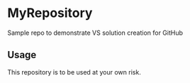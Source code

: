 # MyRepository
Sample repo to demonstrate VS solution creation for GitHub

## Usage
This repository is to be used at your own risk.
